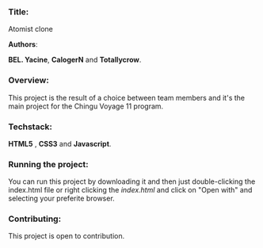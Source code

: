 ### Title:

Atomist clone

**Authors**: 

**BEL. Yacine**, **CalogerN** and **Totallycrow**.

### Overview:

This project is the result of a choice between team members and it's the main project for the Chingu Voyage 11 program.

### Techstack:

**HTML5** , **CSS3** and **Javascript**.

### Running the project:

You can run this project by downloading it and then just double-clicking the index.html file or right clicking the *index.html* and click on "Open with" and selecting your preferite browser.

### Contributing:

This project is open to contribution.